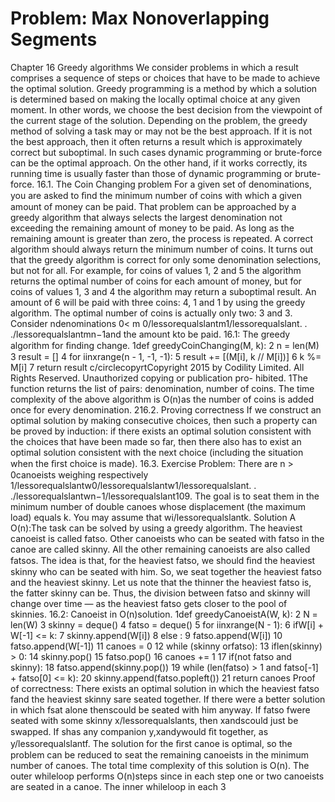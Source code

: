 # Problem: Max Nonoverlapping Segments

Chapter 16
Greedy algorithms
We consider problems in which a result comprises a sequence of steps or choices that have
to be made to achieve the optimal solution. Greedy programming is a method by which
a solution is determined based on making the locally optimal choice at any given moment.
In other words, we choose the best decision from the viewpoint of the current stage of the
solution.
Depending on the problem, the greedy method of solving a task may or may not be
the best approach. If it is not the best approach, then it often returns a result which is
approximately correct but suboptimal. In such cases dynamic programming or brute-force
can be the optimal approach. On the other hand, if it works correctly, its running time is
usually faster than those of dynamic programming or brute-force.
16.1. The Coin Changing problem
For a given set of denominations, you are asked to ﬁnd the minimum number of coins with
which a given amount of money can be paid. That problem can be approached by a greedy
algorithm that always selects the largest denomination not exceeding the remaining amount
of money to be paid. As long as the remaining amount is greater than zero, the process is
repeated.
A correct algorithm should always return the minimum number of coins. It turns out
that the greedy algorithm is correct for only some denomination selections, but not for all.
For example, for coins of values 1, 2 and 5 the algorithm returns the optimal number of
coins for each amount of money, but for coins of values 1, 3 and 4 the algorithm may return
a suboptimal result. An amount of 6 will be paid with three coins: 4, 1 and 1 by using the
greedy algorithm. The optimal number of coins is actually only two: 3 and 3.
Consider ndenominations 0< m 0/lessorequalslantm1/lessorequalslant. . ./lessorequalslantmn−1and the amount kto be paid.
16.1: The greedy algorithm for ﬁnding change.
1def greedyCoinChanging(M, k):
2 n = len(M)
3 result = []
4 for iinxrange(n - 1, -1, -1):
5 result += [(M[i], k // M[i])]
6 k %= M[i]
7 return result
c/circlecopyrtCopyright 2015 by Codility Limited. All Rights Reserved. Unauthorized copying or publication pro-
hibited.
1The function returns the list of pairs: denomination, number of coins. The time complexity
of the above algorithm is O(n)as the number of coins is added once for every denomination.
216.2. Proving correctness
If we construct an optimal solution by making consecutive choices, then such a property can
be proved by induction: if there exists an optimal solution consistent with the choices that
have been made so far, then there also has to exist an optimal solution consistent with the
next choice (including the situation when the ﬁrst choice is made).
16.3. Exercise
Problem: There are n > 0canoeists weighing respectively 1/lessorequalslantw0/lessorequalslantw1/lessorequalslant. . ./lessorequalslantwn−1/lessorequalslant109.
The goal is to seat them in the minimum number of double canoes whose displacement (the
maximum load) equals k. You may assume that wi/lessorequalslantk.
Solution A O(n):The task can be solved by using a greedy algorithm. The heaviest canoeist
is called fatso. Other canoeists who can be seated with fatso in the canoe are called skinny.
All the other remaining canoeists are also called fatsos.
The idea is that, for the heaviest fatso, we should ﬁnd the heaviest skinny who can be
seated with him. So, we seat together the heaviest fatso and the heaviest skinny. Let us note
that the thinner the heaviest fatso is, the fatter skinny can be. Thus, the division between
fatso and skinny will change over time — as the heaviest fatso gets closer to the pool of
skinnies.
16.2: Canoeist in O(n)solution.
1def greedyCanoeistA(W, k):
2 N = len(W)
3 skinny = deque()
4 fatso = deque()
5 for iinxrange(N - 1):
6 ifW[i] + W[-1] <= k:
7 skinny.append(W[i])
8 else :
9 fatso.append(W[i])
10 fatso.append(W[-1])
11 canoes = 0
12 while (skinny orfatso):
13 iflen(skinny) > 0:
14 skinny.pop()
15 fatso.pop()
16 canoes += 1
17 if(not fatso and skinny):
18 fatso.append(skinny.pop())
19 while (len(fatso) > 1 and fatso[-1] + fatso[0] <= k):
20 skinny.append(fatso.popleft())
21 return canoes
Proof of correctness: There exists an optimal solution in which the heaviest fatso fand
the heaviest skinny sare seated together. If there were a better solution in which fsat alone
thenscould be seated with him anyway. If fatso fwere seated with some skinny x/lessorequalslants, then
xandscould just be swapped. If shas any companion y,xandywould ﬁt together, as
y/lessorequalslantf.
The solution for the ﬁrst canoe is optimal, so the problem can be reduced to seat the
remaining canoeists in the minimum number of canoes.
The total time complexity of this solution is O(n). The outer whileloop performs O(n)steps
since in each step one or two canoeists are seated in a canoe. The inner whileloop in each
3